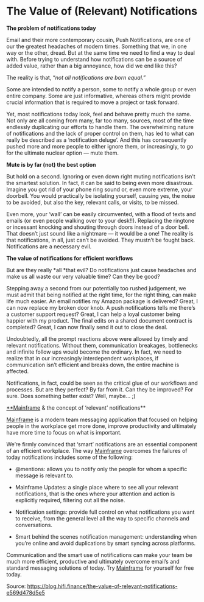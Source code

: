 
# The Value of (Relevant) Notifications



**The problem of notifications today**

Email and their more contemporary cousin, Push Notifications, are one of our the greatest headaches of modern times. Something that we, in one way or the other, dread. But at the same time we need to find a way to deal with. Before trying to understand how notifications can be a source of added value, rather than a big annoyance, how did we end like this?

The reality is that, “*not all notifications are born equal.”*

Some are intended to notify a person, some to notify a whole group or even entire company. Some are just informative, whereas others might provide crucial information that is required to move a project or task forward.

Yet, most notifications today look, feel and behave pretty much the same. Not only are all coming from many, far too many, sources, most of the time endlessly duplicating our efforts to handle them. The overwhelming nature of notifications and the lack of proper control on them, has led to what can really be described as a ‘notification deluge’. And this has consequently pushed more and more people to either ignore them, or increasingly, to go for the ultimate nuclear option — mute them.

**Mute is by far (not) the best option**

But hold on a second. Ignoring or even down right muting notifications isn’t the smartest solution. In fact, it can be said to being even more disastrous. Imagine you got rid of your phone ring sound or, even more extreme, your doorbell. You would practically be isolating yourself, causing yes, the noise to be avoided, but also the key, relevant calls, or visits, to be missed.

Even more, your ‘wall’ can be easily circumvented, with a flood of texts and emails (or even people walking over to your desk!!). Replacing the ringtone or incessant knocking and shouting through doors instead of a door bell. That doesn’t just sound like a nightmare — it would be a one! The reality is that notifications, in all, just can’t be avoided. They mustn’t be fought back. Notifications are a necessary evil.

**The value of notifications for efficient workflows**

But are they really *all *that evil? Do notifications just cause headaches and make us all waste our very valuable time? Can they be good?

Stepping away a second from our potentially too rushed judgement, we must admit that being notified at the right time, for the right thing, can make life much easier. An email notifies my Amazon package is delivered? Great, I can now replace my broken door knob. A push notifications tells me there’s a customer support request? Great, I can help a loyal customer being happier with my product. The final edits on a shared document contract is completed? Great, I can now finally send it out to close the deal.

Undoubtedly, all the prompt reactions above were allowed by timely and relevant notifications. Without them, communication breakages, bottlenecks and infinite follow ups would become the ordinary. In fact, we need to realize that in our increasingly interdependent workplaces, if communication isn’t efficient and breaks down, the entire machine is affected.

Notifications, in fact, could be seen as the critical glue of our workflows and processes. But are they perfect? By far from it. Can they be improved? For sure. Does something better exist? Well, maybe… ;)

[**Mainframe](https://mainframe.com/) & the concept of ‘relevant’ notifications**

[Mainframe](https://mainframe.com/) is a modern team messaging application that focused on helping people in the workplace get more done, improve productivity and ultimately have more time to focus on what is important.

We’re firmly convinced that ‘smart’ notifications are an essential component of an efficient workplace. The way [Mainframe](https://mainframe.com/) overcomes the failures of today notifications includes some of the following:

* @mentions: allows you to notify only the people for whom a specific message is relevant to.

* Mainframe Updates: a single place where to see all your relevant notifications, that is the ones where your attention and action is explicitly required, filtering out all the noise.

* Notification settings: provide full control on what notifications you want to receive, from the general level all the way to specific channels and conversations.

* Smart behind the scenes notification management: understanding when you’re online and avoid duplications by smart syncing across platforms.

Communication and the smart use of notifications can make your team be much more efficient, productive and ultimately overcome email’s and standard messaging solutions of today. Try [Mainframe](https://mainframe.com/download) for yourself for free today.


Source: https://blog.hifi.finance/the-value-of-relevant-notifications-e569d478d5e5
